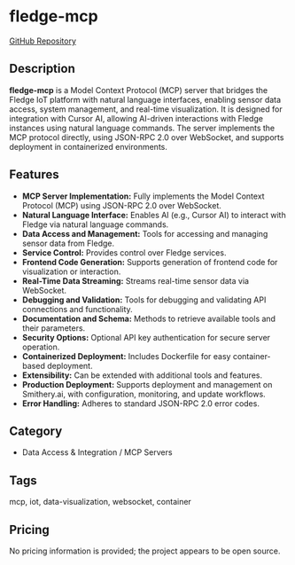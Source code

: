 # fledge-mcp

[GitHub Repository](https://github.com/krupalp525/fledge-mcp)

## Description
**fledge-mcp** is a Model Context Protocol (MCP) server that bridges the Fledge IoT platform with natural language interfaces, enabling sensor data access, system management, and real-time visualization. It is designed for integration with Cursor AI, allowing AI-driven interactions with Fledge instances using natural language commands. The server implements the MCP protocol directly, using JSON-RPC 2.0 over WebSocket, and supports deployment in containerized environments.

## Features
- **MCP Server Implementation:** Fully implements the Model Context Protocol (MCP) using JSON-RPC 2.0 over WebSocket.
- **Natural Language Interface:** Enables AI (e.g., Cursor AI) to interact with Fledge via natural language commands.
- **Data Access and Management:** Tools for accessing and managing sensor data from Fledge.
- **Service Control:** Provides control over Fledge services.
- **Frontend Code Generation:** Supports generation of frontend code for visualization or interaction.
- **Real-Time Data Streaming:** Streams real-time sensor data via WebSocket.
- **Debugging and Validation:** Tools for debugging and validating API connections and functionality.
- **Documentation and Schema:** Methods to retrieve available tools and their parameters.
- **Security Options:** Optional API key authentication for secure server operation.
- **Containerized Deployment:** Includes Dockerfile for easy container-based deployment.
- **Extensibility:** Can be extended with additional tools and features.
- **Production Deployment:** Supports deployment and management on Smithery.ai, with configuration, monitoring, and update workflows.
- **Error Handling:** Adheres to standard JSON-RPC 2.0 error codes.

## Category
- Data Access & Integration / MCP Servers

## Tags
mcp, iot, data-visualization, websocket, container

## Pricing
No pricing information is provided; the project appears to be open source.
